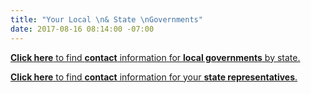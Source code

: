 ```yaml
---
title: "Your Local \n& State \nGovernments"
date: 2017-08-16 08:14:00 -07:00
---
```


[**Click here** to find **contact** information for **local governments** by state.](https://www.usa.gov/local-governments)

[**Click here** to find **contact** information for your **state representatives**.](https://openstates.org/find_your_legislator/)